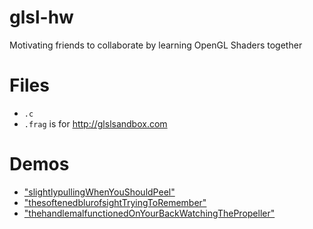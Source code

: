 # glsl-hw
Motivating friends to collaborate by learning OpenGL Shaders together

# Files
- `.c`
- `.frag` is for http://glslsandbox.com

# Demos
- ["slightlypullingWhenYouShouldPeel"](http://glslsandbox.com/e#67432.1) 
- ["thesoftenedblurofsightTryingToRemember"](http://glslsandbox.com/e#67434.0) 
- ["thehandlemalfunctionedOnYourBackWatchingThePropeller"](http://glslsandbox.com/e#67435.1) 
